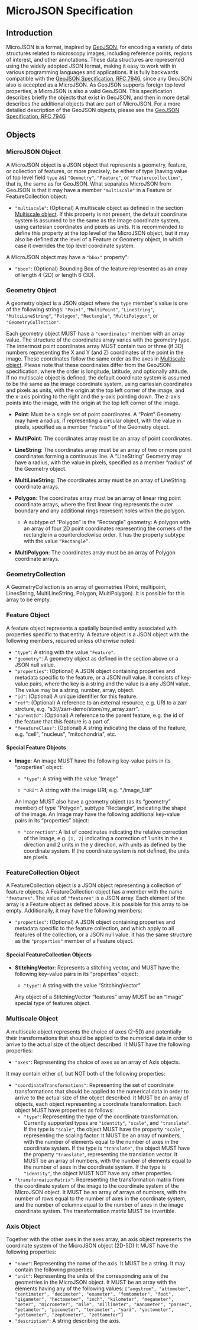 # MicroJSON Specification

## Introduction

MicroJSON is a format, inspired by [GeoJSON](https://geojson.org), for encoding a variety of data structures related to microscopy images, including reference points, regions of interest, and other annotations. These data structures are represented using the widely adopted JSON format, making it easy to work with in various programming languages and applications. It is fully backwards compatible with the [GeoJSON Specification, RFC 7946](https://datatracker.ietf.org/doc/html/rfc7946), since any GeoJSON also is accepted as a MicroJSON. As GeoJSON supports foreign top level properties, a MicroJSON is also a valid GeoJSON. This specification describes briefly the objects that exist in GeoJSON, and then in more detail describes the additional objects that are part of MicroJSON. For a more detailed description of the GeoJSON objects, please see the [GeoJSON Specification, RFC 7946](https://datatracker.ietf.org/doc/html/rfc7946).

## Objects

### MicroJSON Object

A MicroJSON object is a JSON object that represents a geometry, feature, or collection of features, or more precisely, be either of type (having value of top level field `type` as) `"Geometry"`, `"Feature"`, or `"Featurecollection"`, that is, the same as for GeoJSON. What separates MicroJSON from GeoJSON is that it may have a member `"multiscale"` in a Feature or FeatureCollection object:  

- `"multiscale"`: (Optional) A multiscale object as defined in the section [Multiscale object](#multiscale-object). If this property is not present, the default coordinate system is assumed to be the same as the image coordinate system, using cartesian coordinates and pixels as units. It is recommended to define this property at the top level of the MicroJSON object, but it may also be defined at the level of a Feature or Geometry object, in which case it overrides the top level coordinate system.

A MicroJSON object may have a `"bbox"` property":

- `"bbox"`: (Optional) Bounding Box of the feature represented as an array of length 4 (2D) or length 6 (3D).


### Geometry Object

A geometry object is a JSON object where the `type` member's value is one of the following strings: `"Point"`, `"MultiPoint"`, `"LineString"`, `"MultiLineString"`, `"Polygon"`, `"Rectangle"`, `"MultiPolygon"`, or `"GeometryCollection"`.

Each geometry object MUST have a `"coordinates"` member with an array value. The structure of the coordinates array varies with the geometry type.  The innermost point coordinates array MUST contain two or three (if 3D) numbers representing the X and Y (and Z) coordinates of the point in the image. These coordinates follow the same order as the axes in [Multiscale object](#multiscale-object). Please note that these coordinates differ from the GeoJSON specification, where the order is longitude, latitude, and optionally altitude. If no multiscale object is defined, the default coordinate system is assumed to be the same as the image coordinate system, using cartesian coordinates and pixels as units, with the origin at the top left corner of the image, and the x-axis pointing to the right and the y-axis pointing down. The z-axis points into the image, with the origin at the top left corner of the image. 

- **Point**:  Must be a single set of point coordinates. A “Point” Geometry may have a radius, if representing a circular object, with the value in pixels, specified as a member `“radius”` of the Geometry object.

- **MultiPoint**: The coordinates array must be an array of point coordinates.

- **LineString**: The coordinates array must be an array of two or more point coordinates forming a continuous line. A “LineString” Geometry may have a radius, with the value in pixels, specified as a member “radius” of the Geometry object.

- **MultiLineString**: The coordinates array must be an array of LineString coordinate arrays.

- **Polygon**: The coordinates array must be an array of linear ring point coordinate arrays, where the first linear ring represents the outer boundary and any additional rings represent holes within the polygon.

    - A subtype of “Polygon” is the “Rectangle” geometry: A polygon with an array of four 2D point coordinates representing the corners of the rectangle in a counterclockwise order. It has the property subtype with the value `“Rectangle”`.

- **MultiPolygon**: The coordinates array must be an array of Polygon coordinate arrays.

### GeometryCollection

A GeometryCollection is an array of geometries (Point, multipoint, LinesString, MultiLineString, Polygon, MultiPolygon). It is possible for this array to be empty.

### Feature Object

A feature object represents a spatially bounded entity associated with properties specific to that entity. A feature object is a JSON object with the following members, required unless otherwise noted:

- `"type"`: A string with the value `"Feature"`.
- `"geometry"`: A geometry object as defined in the section above or a JSON null value.
- `"properties"`: (Optional) A JSON object containing properties and metadata specific to the feature, or a JSON null value. It consists of key-value pairs, where the key is a string and the value is a any JSON value. The value may be a string, number, array, object.
- `"id"`: (Optional) A unique identifier for this feature.
- `"ref"`: (Optional) A reference to an external resource, e.g. URI to a zarr strcture, e.g. "s3://zarr-demo/store/my_array.zarr".
- `"parentId"`: (Optional) A reference to the parent feature, e.g. the id of the feature that this feature is a part of.
- `"feeatureClass"`: (Optional) A string indicating the class of the feature, e.g. "cell", "nucleus", "mitochondria", etc.


#### Special Feature Objects

- **Image**: An image MUST have the following key-value pairs in its “properties” object:

    - `"type"`: A string with the value “Image”

    - `"URI"`: A string with the image URI, e.g. “./image_1.tif"

    An Image MUST also have a geometry object (as its “geometry” member) of type "Polygon", subtype “Rectangle”, indicating the shape of the image. An Image may have the following additional key-value pairs in its “properties” object:
    - `"correction"`: A list of coordinates indicating the relative correction of the image, e.g. `[1, 2]` indicating a correction of 1 units in the x direction and 2 units in the y direction, with units as defined by the coordinate system. If the coordinate system is not defined, the units are pixels.

### FeatureCollection Object

A FeatureCollection object is a JSON object representing a collection of feature objects. A FeatureCollection object has a member with the name `"features"`. The value of `"features"` is a JSON array. Each element of the array is a Feature object as defined above. It is possible for this array to be empty. Additionally, it may have the following members:
- `"properties"`: (Optional) A JSON object containing properties and metadata specific to the feature collection, and which apply to all features of the collection, or a JSON null value. It has the same structure as the `"properties"` member of a Feature object.

#### Special FeatureCollection Objects

- **StitchingVector**: Represents a stitching vector, and MUST have the following key-value pairs in its “properties” object:

    - `"type"`: A string with the value “StitchingVector”

    Any object of a StitchingVector “features” array MUST be an “Image” special type of features object.

### Multiscale Object

A multiscale object represents the choice of axes (2-5D) and potentially their transformations that should be applied to the numerical data in order to arrive to the actual size of the object described. It MUST have the following properties:

- `"axes"`: Representing the choice of axes as an array of Axis objects.

It may contain either of, but NOT both of the following properties:
- `"coordinateTransformations"`: Representing the set of coordinate transformations that should be applied to the numerical data in order to arrive to the actual size of the object described. It MUST be an array of objects, each object representing a coordinate transformation. Each object MUST have properties as follows:
    - `"type"`: Representing the type of the coordinate transformation. Currently supported types are `"identity"`, `"scale"`, and `"translate"`. If the type is `"scale"`, the object MUST have the property `"scale"`, representing the scaling factor. It MUST be an array of numbers, with the number of elements equal to the number of axes in the coordinate system. If the type is `"translate"`, the object MUST have the property `"translate"`, representing the translation vector. It MUST be an array of numbers, with the number of elements equal to the number of axes in the coordinate system. If the type is `"identity"`, the object MUST NOT have any other properties.
- `"transformationMatrix"`: Representing the transformation matrix from the coordinate system of the image to the coordinate system of the MicroJSON object. It MUST be an array of arrays of numbers, with the number of rows equal to the number of axes in the coordinate system, and the number of columns equal to the number of axes in the image coordinate system. The transformation matrix MUST be invertible.


### Axis Object

Together with the other axes in the axes array, an axis object represents the coordinate system of the MicroJSON object (2D-5D)
It MUST have the following properties:
- `"name"`: Representing the name of the axis. It MUST be a string.
It may contain the following properties:
- `"unit"`: Representing the units of the corresponding axis of the geometries in the MicroJSON object. It MUST be an array with the elements having any of the following values: `[“angstrom", "attometer", "centimeter", "decimeter", "exameter", "femtometer", "foot", "gigameter", "hectometer", "inch", "kilometer", "megameter", "meter", "micrometer", "mile", "millimeter", "nanometer", "parsec", "petameter", "picometer", "terameter", "yard", "yoctometer", "yottameter", "zeptometer", "zettameter“]`
- `"description"`: A string describing the axis.


